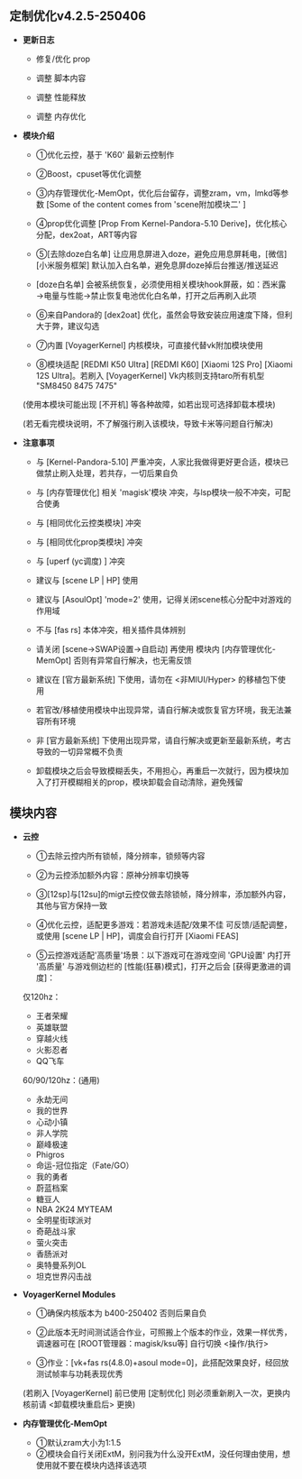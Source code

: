 ## **定制优化v4.2.5-250406**

  - **更新日志**
  
    - 修复/优化 prop
    
    - 调整 脚本内容
    
    - 调整 性能释放
    
    - 调整 内存优化

  - **模块介绍**
  
    - ①优化云控，基于 'K60' 最新云控制作
    
    - ②Boost，cpuset等优化调整
    
    - ③内存管理优化-MemOpt，优化后台留存，调整zram，vm，lmkd等参数 [Some of the content comes from 'scene附加模块二' ]
    
    - ④prop优化调整 [Prop From Kernel-Pandora-5.10 Derive]，优化核心分配，dex2oat，ART等内容
    
    - ⑤[去除doze白名单] 让应用息屏进入doze，避免应用息屏耗电，[微信] [小米服务框架] 默认加入白名单，避免息屏doze掉后台推送/推送延迟
    
    - [doze白名单] 会被系统恢复，必须使用相关模块hook屏蔽，如：西米露→电量与性能→禁止恢复电池优化白名单，打开之后再刷入此项
    
    - ⑥来自Pandora的 [dex2oat] 优化，虽然会导致安装应用速度下降，但利大于弊，建议勾选
    
    - ⑦内置 [VoyagerKernel] 内核模块，可直接代替vk附加模块使用
    
    - ⑧模块适配 [REDMI K50 Ultra] [REDMI K60] [Xiaomi 12S Pro] [Xiaomi 12S Ultra]。若刷入 [VoyagerKernel] Vk内核则支持taro所有机型 "SM8450 8475 7475"
    
    (使用本模块可能出现 [不开机] 等各种故障，如若出现可选择卸载本模块)
    
    (若无看完模块说明，不了解强行刷入该模块，导致卡米等问题自行解决)

  -  **注意事项**
    
      - 与 [Kernel-Pandora-5.10] 严重冲突，人家比我做得更好更合适，模块已做禁止刷入处理，若共存，一切后果自负
   
      - 与 [内存管理优化] 相关 'magisk'模块 冲突，与lsp模块一般不冲突，可配合使勇
   
      - 与 [相同优化云控类模块] 冲突
   
      - 与 [相同优化prop类模块] 冲突
   
      - 与 [uperf (yc调度) ] 冲突
   
      - 建议与 [scene LP | HP] 使用
   
      - 建议与 [AsoulOpt] 'mode=2' 使用，记得关闭scene核心分配中对游戏的作用域
   
      - 不与 [fas rs] 本体冲突，相关插件具体辨别
   
      - 请关闭 [scene→SWAP设置→自启动] 再使用 模块内 [内存管理优化-MemOpt] 否则有异常自行解决，也无需反馈
   
      - 建议在 [官方最新系统] 下使用，请勿在 <非MIUI/Hyper> 的移植包下使用
   
      - 若官改/移植使用模块中出现异常，请自行解决或恢复官方环境，我无法兼容所有环境
   
      - 非 [官方最新系统] 下使用出现异常，请自行解决或更新至最新系统，考古导致的一切异常概不负责
    
      - 卸载模块之后会导致模糊丢失，不用担心，再重启一次就行，因为模块加入了打开模糊相关的prop，模块卸载会自动清除，避免残留


## **模块内容**

  - **云控**
  
    - ①去除云控内所有锁帧，降分辨率，锁频等内容
    
    - ②为云控添加额外内容：原神分辨率切换等
    
    - ③[12sp]与[12su]的migt云控仅做去除锁帧，降分辨率，添加额外内容，其他与官方保持一致
    
    - ④优化云控，适配更多游戏：若游戏未适配/效果不佳 可反馈/适配调整，或使用 [scene LP | HP]，调度会自行打开 [Xiaomi FEAS]
    
    - ⑤云控游戏适配'高质量'场景：以下游戏可在游戏空间 'GPU设置' 内打开 '高质量' 与游戏侧边栏的 [性能(狂暴)模式]，打开之后会 [获得更激进的调度]：
    
    仅120hz：
    - 王者荣耀
    - 英雄联盟
    - 穿越火线
    - 火影忍者
    - QQ飞车
    
    60/90/120hz：(通用)
    - 永劫无间
    - 我的世界
    - 心动小镇
    - 非人学院
    - 巅峰极速
    - Phigros
    - 命运-冠位指定（Fate/GO）
    - 我的勇者
    - 蔚蓝档案
    - 糖豆人
    - NBA 2K24 MYTEAM
    - 全明星街球派对
    - 奇葩战斗家
    - 萤火突击
    - 香肠派对
    - 奥特曼系列OL
    - 坦克世界闪击战
  
  - **VoyagerKernel Modules**
  
    - ①确保内核版本为 b400-250402 否则后果自负
    
    - ②此版本无时间测试适合作业，可照搬上个版本的作业，效果一样优秀，调速器可在 [ROOT管理器：magisk/ksu等] 自行切换 <操作/执行>
    
    - ③作业：[vk+fas rs(4.8.0)+asoul mode=0]，此搭配效果良好，经回放测试帧率与功耗表现优秀
    
    (若刷入 [VoyagerKernel] 前已使用 [定制优化] 则必须重新刷入一次，更换内核前请 <卸载模块重启后> 更换)
    
  - **内存管理优化-MemOpt**
  
    - ①默认zram大小为1:1.5
    - ②模块会自行关闭ExtM，别问我为什么没开ExtM，没任何理由使用，想使用就不要在模块内选择该选项
